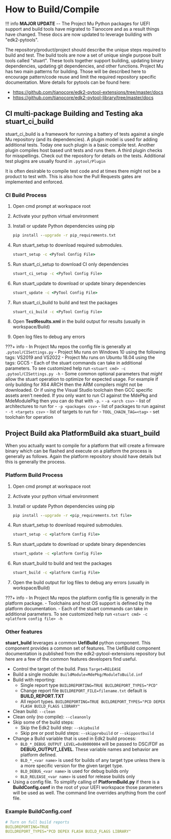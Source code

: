 # How to Build/Compile

!!! info
    **MAJOR UPDATE** --
    The Project Mu Python packages for UEFI support and build tools have migrated to Tianocore and as a result
    things have changed.  These docs are now updated to leverage building with "edk2-pytools".

The repository/product/project should describe the unique steps required to build and test.  The build tools are now
a set of unique single purpose built tools called "stuart".  These tools together support building, updating binary
dependencies, updating git dependencies, and other functions.  Project Mu has two main patterns for building.  Those
will be described here to encourage pattern/code reuse and limit the required repository specific documentation.  More
details for pytools can be found here:

* <https://github.com/tianocore/edk2-pytool-extensions/tree/master/docs>
* <https://github.com/tianocore/edk2-pytool-library/tree/master/docs>

## CI multi-package Building and Testing aka **stuart_ci_build**

stuart_ci_build is a framework for running a battery of tests against a single Mu repository (and its dependencies).
A plugin model is used for adding additional tests.  Today one such plugin is a basic compile test.  Another plugin
compiles host based unit tests and runs them.  A third plugin checks for misspellings.  Check out the repository for
details on the tests.  Additional test plugins are usually found in `.pytool/Plugin`

It is often desirable to compile test code and at times there might not be a product to test with.  This is also how
the Pull Requests gates are implemented and enforced.

### CI Build Process

1. Open cmd prompt at workspace root
2. Activate your python virtual environment
3. Install or update Python dependencies using pip

    ```cmd
    pip install --upgrade -r pip_requirements.txt
    ```

4. Run stuart_setup to download required submodules.

    ```cmd
    stuart_setup -c <PyTool Config File>
    ```

5. Run stuart_ci_setup to download CI only dependencies

    ```cmd
    stuart_ci_setup -c <PyTool Config File>
    ```

6. Run stuart_update to download or update binary dependencies

    ```cmd
    stuart_update -c <PyTool Config File>
    ```

7. Run stuart_ci_build to build and test the packages

    ```cmd
    stuart_ci_build -c <PyTool Config File>
    ```

8. Open **TestResults.xml** in the build output for results (usually in workspace/Build)
9. Open log files to debug any errors

???+ info
    - In Project Mu repos the config file is generally at ```.pytool/CISettings.py```
    - Project Mu runs on Windows 10 using the following tags: VS2019 and VS2022
    - Project Mu runs on Ubuntu 18.04 using the tags: GCC5
    - Each of the stuart commands can take in additional parameters.  To see customized help run
      `<stuart cmd> -c .pytool/CISettings.py -h`
    - Some common optional parameters that *might* allow the stuart operation to optimize for expected usage.
      For example if only building for X64 ARCH then the ARM compilers might not be
      downloaded.  Or if using the Visual Studio toolchain then GCC specific assets aren't needed.  If you only want
      to run CI against the MdePkg and MdeModulePkg then you can do that with `-p`.
        - `-a <arch csv>` - list of architectures to run for
        - `-p <packages csv>` - list of packages to run against
        - `-t <targets csv>` - list of targets to run for
        - `TOOL_CHAIN_TAG=<tag>` - set toolchain for operation

## Project Build aka **PlatformBuild** aka **stuart_build**

When you actually want to compile for a platform that will create a firmware binary which can be flashed and execute on
a platform the process is generally as follows.  Again the platform repository should have details but this is
generally the process.

### Platform Build Process

1. Open cmd prompt at workspace root
2. Activate your python virtual environment
3. Install or update Python dependencies using pip

    ```cmd
    pip install --upgrade -r <pip_requirements.txt file>
    ```

4. Run stuart_setup to download required submodules.

    ```cmd
    stuart_setup -c <platform Config File>
    ```

5. Run stuart_update to download or update binary dependencies

    ```cmd
    stuart_update -c <platform Config File>
    ```

6. Run stuart_build to build and test the packages

    ```cmd
    stuart_build -c <platform Config File>
    ```

7. Open the build output for log files to debug any errors (usually in workspace/Build)

???+ info
    - In Project Mu repos the platform config file is generally in the platform package.
    - Toolchains and host OS support is defined by the platform documentation.
    - Each of the stuart commands can take in additional parameters.  To see customized help run
      `<stuart cmd> -c <platform config file> -h`

### Other features

**stuart_build** leverages a common **UefiBuild** python component.  This component provides a common set of features.
The UefiBuild component documentation is published from the edk2-pytool-extensions repository but here are a few of the
common features developers find useful.

* Control the target of the build.  Pass `Target=RELEASE`
* Build a single module: `BuildModule=MdePkg/ModuleToBuild.inf`
* Build with reporting:
  * Single report type `BUILDREPORTING=TRUE BUILDREPORT_TYPES="PCD"`
  * Change report file `BUILDREPORT_FILE=filename.txt` default is **BUILD_REPORT.TXT**
  * All report types. `BUILDREPORTING=TRUE BUILDREPORT_TYPES="PCD DEPEX FLASH BUILD_FLAGS LIBRARY"`
* Clean build: `--clean`
* Clean only (no compile): `--cleanonly`
* Skip some of the build steps:
  * Skip the Edk2 build step: `--skipbuild`
  * Skip pre or post build steps: `--skipprebuild` or `--skippostbuild`
* Change a Build variable that is used in Edk2 build process:
  * `BLD_*_DEBUG_OUTPUT_LEVEL=0x80000004` will be passed to DSC/FDF as **DEBUG_OUTPUT_LEVEL**.  These variable names and
    behavior are platform defined.
  * `BLD_*_<var name>` is used for builds of any target type unless there is a more specific version for the given
    target type.
  * `BLD_DEBUG_<var name>` is used for debug builds only
  * `BLD_RELEASE_<var name>` is used for release builds only
* Using a config file.  To simplify calling of **PlatformBuild.py** if there is a **BuildConfig.conf** in the root of
  your UEFI workspace those parameters will be used as well.  The command line overrides anything from the conf file.

### Example BuildConfig.conf

```yml
# Turn on full build reports
BUILDREPORTING=TRUE
BUILDREPORT_TYPES="PCD DEPEX FLASH BUILD_FLAGS LIBRARY"
```

